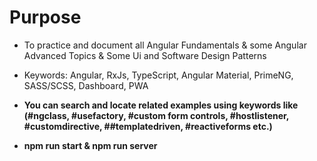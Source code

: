 # Purpose
- To practice and document all Angular Fundamentals & some Angular Advanced Topics & Some Ui and Software Design Patterns
- Keywords: Angular, RxJs, TypeScript, Angular Material, PrimeNG, SASS/SCSS, Dashboard, PWA

- **You can search and locate related examples using keywords like (#ngclass, #usefactory, #custom form controls, #hostlistener, #customdirective, ##templatedriven, #reactiveforms etc.)**
- **npm run start & npm run server**
 
